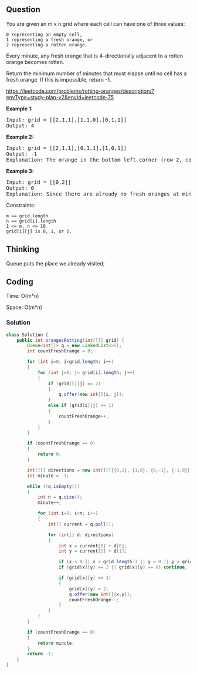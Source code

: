 ## Question
You are given an m x n grid where each cell can have one of three values:

    0 representing an empty cell,
    1 representing a fresh orange, or
    2 representing a rotten orange.

Every minute, any fresh orange that is 4-directionally adjacent to a rotten orange becomes rotten.

Return the minimum number of minutes that must elapse until no cell has a fresh orange. If this is impossible, return -1.

https://leetcode.com/problems/rotting-oranges/description/?envType=study-plan-v2&envId=leetcode-75

**Example 1:**
<pre>
Input: grid = [[2,1,1],[1,1,0],[0,1,1]]
Output: 4
</pre>

**Example 2:**
<pre>
Input: grid = [[2,1,1],[0,1,1],[1,0,1]]
Output: -1
Explanation: The orange in the bottom left corner (row 2, column 0) is never rotten, because rotting only happens 4-directionally.
</pre>

**Example 3:**
<pre>
Input: grid = [[0,2]]
Output: 0
Explanation: Since there are already no fresh oranges at minute 0, the answer is just 0.
</pre>

Constraints:

    m == grid.length
    n == grid[i].length
    1 <= m, n <= 10
    grid[i][j] is 0, 1, or 2.



## Thinking
Queue puts the place we already visited;

## Coding
Time: O(m*n) 

Space: O(m*n) 

### Solution
```java
class Solution {
    public int orangesRotting(int[][] grid) {
        Queue<int[]> q = new LinkedList<>();
        int countFreshOrange = 0;

        for (int i=0; i<grid.length; i++)
        {
            for (int j=0; j< grid[i].length; j++)
            {
                if (grid[i][j] == 2)
                {
                    q.offer(new int[]{i, j});
                }
                else if (grid[i][j] == 1)
                {
                    countFreshOrange++;
                }
            }
        }

        if (countFreshOrange == 0)
        {
            return 0;
        }

        int[][] directions = new int[][]{{0,1}, {1,0}, {0,-1}, {-1,0}};
        int minute = -1;

        while (!q.isEmpty())
        {
            int n = q.size();
            minute++;

            for (int i=0; i<n; i++)
            {
                int[] current = q.poll();

                for (int[] d: directions)
                {
                    int x = current[0] + d[0];
                    int y = current[1] + d[1];

                    if (x < 0 || x > grid.length-1 || y < 0 || y > grid[0].length-1) continue;
                    if (grid[x][y] == 2 || grid[x][y] == 0) continue;

                    if (grid[x][y] == 1)
                    {
                        grid[x][y] = 2;
                        q.offer(new int[]{x,y});
                        countFreshOrange--;
                    }
                }
            }
        }

        if (countFreshOrange == 0)
        {
            return minute;
        }
        return -1;
    }
}
```
